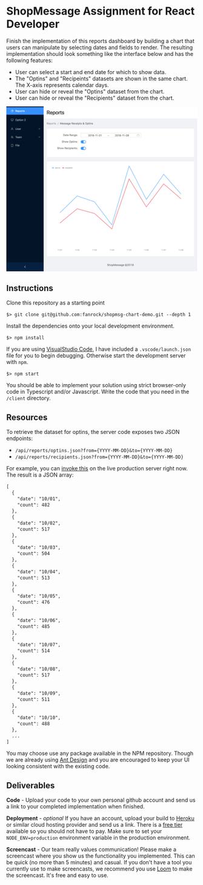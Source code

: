 ShopMessage Assignment for React Developer
==========================================
Finish the implementation of this reports dashboard by building a chart that users can manipulate by selecting dates and fields to render. The resulting implementation should look something like the interface below and has the following features:

- User can select a start and end date for which to show data.
- The "Optins" and "Recipeints" datasets are shown in the same chart. The X-axis represents calendar days.
- User can hide or reveal the "Optins" dataset from the chart.
- User can hide or reveal the "Recipients" dataset from the chart.

![screenshot](./public/screenshot.png)

Instructions
------------
Clone this repository as a starting point
```
$> git clone git@github.com:fanrock/shopmsg-chart-demo.git --depth 1
```

Install the dependencies onto your local development environment.

```
$> npm install
```

If you are using [VisualStudio Code](https://code.visualstudio.com/), I have included a `.vscode/launch.json` file for you to begin debugging. Otherwise start the development server with `npm`.
```
$> npm start
```

You should be able to implement your solution using strict browser-only code in Typescript and/or Javascript. Write the code that you need in the `/client` directory.

Resources
---------
To retrieve the dataset for optins, the server code exposes two JSON endpoints:

- `/api/reports/optins.json?from={YYYY-MM-DD}&to={YYYY-MM-DD}`
- `/api/reports/recipients.json?from={YYYY-MM-DD}&to={YYYY-MM-DD}`

For example, you can [invoke this](https://shopmsg-chart-demo.herokuapp.com/api/reports/optins.json?from=2018-10-01&to=2018-11-01) on the live production server right now. The result is a JSON array:
```
[
  {
    "date": "10/01",
    "count": 482
  },
  {
    "date": "10/02",
    "count": 517
  },
  {
    "date": "10/03",
    "count": 504
  },
  {
    "date": "10/04",
    "count": 513
  },
  {
    "date": "10/05",
    "count": 476
  },
  {
    "date": "10/06",
    "count": 485
  },
  {
    "date": "10/07",
    "count": 514
  },
  {
    "date": "10/08",
    "count": 517
  },
  {
    "date": "10/09",
    "count": 511
  },
  {
    "date": "10/10",
    "count": 488
  },
  ...
]
```

You may choose use any package available in the NPM repository. Though we are already using [Ant Design](https://ant.design/) and you are encouraged to keep your UI looking consistent with the existing code.

Deliverables
------------
**Code** - Upload your code to your own personal github account and send us a link to your completed implementation when finished.

**Deployment** - _optional_ If you have an account, upload your build to [Heroku](https://www.heroku.com/) or similar cloud hosting provider and send us a link. There is a [free tier](https://www.heroku.com/pricing#heroku-dyno-free) available so you should not have to pay. Make sure to set your `NODE_ENV=production` environment variable in the production environment. 

**Screencast** - Our team really values communication! Please make a screencast where you show us the functionality you implemented. This can be quick (no more than 5 minutes) and casual. If you don't have a tool you currently use to make screencasts, we recommend you use [Loom](https://www.useloom.com/) to make the screencast. It's free and easy to use.